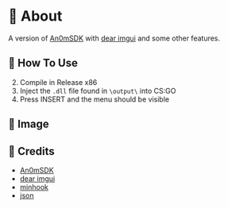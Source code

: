 # 📄 About
A version of [An0mSDK](https://github.com/An0mXD/An0mSDK) with [dear imgui](https://github.com/ocornut/imgui) and some other features.

## 🔧 How To Use
2. Compile in Release x86
3. Inject the `.dll` file found in `\output\` into CS:GO
4. Press INSERT and the menu should be visible

## 📸 Image


## 🔨 Credits
- [An0mSDK](https://github.com/An0mXD/An0mSDK)
- [dear imgui](https://github.com/ocornut/imgui)
- [minhook](https://github.com/TsudaKageyu/minhook)
- [json](https://github.com/nlohmann/json)
